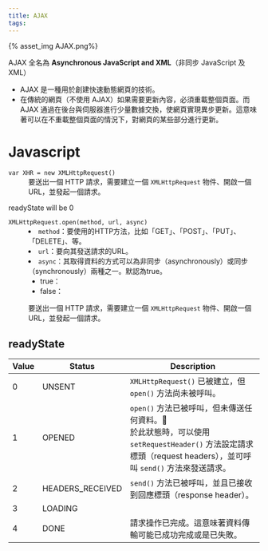 ```yaml
---
title: AJAX
tags:
---
```


{% asset_img AJAX.png%}

<!--more-->

AJAX 全名為 **Asynchronous JavaScript and XML**（非同步 JavaScript 及 XML）

- AJAX 是一種用於創建快速動態網頁的技術。
- 在傳統的網頁（不使用 AJAX）如果需要更新內容，必須重載整個頁面。而AJAX 通過在後台與伺服器進行少量數據交換，使網頁實現異步更新。這意味著可以在不重載整個頁面的情況下，對網頁的某些部分進行更新。

# Javascript

<div class="timeline">
  <dl class="timeline--entry">
    <dt class="timeline--entry__title"><code>var XHR = new XMLHttpRequest()</code></dt>
    <dd class="timeline--entry__detail">要送出一個 HTTP 請求，需要建立一個 <code>XMLHttpRequest</code> 物件、開啟一個 URL，並發起一個請求。</dd>
  </dl>
  readyState will be 0
  <dl class="timeline--entry">
    <dt class="timeline--entry__title"><code>XMLHttpRequest.open(method, url, async)</code></dt>
    <dd class="timeline--entry__detail">
      <li><code>method</code>：要使用的HTTP方法，比如「GET」、「POST」、「PUT」、「DELETE」、等。</li>
      <li><code>url</code>：要向其發送請求的URL。</li>
      <li><code>async</code>：其取得資料的方式可以為非同步（asynchronously）或同步（synchronously）兩種之一。默認為true。
        <ul>
        <li>true：</li>
        <li>false：</li>
        </ul>
      </li>
    </dd>
  </dl>
  <dl class="timeline--entry">
    <dt class="timeline--entry__title"><code></code></dt>
    <dd class="timeline--entry__detail">要送出一個 HTTP 請求，需要建立一個 <code>XMLHttpRequest</code> 物件、開啟一個 URL，並發起一個請求。</dd>
  </dl>
</div>

## readyState

<table>
  <thead>
    <tr>
      <th>Value</th>
      <th>Status</th>
      <th>Description</th>
    </tr>
  </thead>
  <tbody>
    <tr>
      <td>0</td>
      <td>UNSENT</td>
      <td><code>XMLHttpRequest()</code> 已被建立，但 <code>open()</code> 方法尚未被呼叫。</td>
    </tr>
    <tr>
      <td>1</td>
      <td>OPENED</td>
      <td><code>open()</code> 方法已被呼叫，但未傳送任何資料。<br>
      於此狀態時，可以使用 <code>setRequestHeader()</code> 方法設定請求標頭（request headers），並可呼叫 <code>send()</code> 方法來發送請求。</td>
    </tr>
    <tr>
      <td>2</td>
      <td>HEADERS_RECEIVED</td>
      <td><code>send()</code> 方法已被呼叫，並且已接收到回應標頭（response header）。</td>
    </tr>
    <tr>
      <td>3</td>
      <td>LOADING</td>
      <td></td>
    </tr>
    <tr>
      <td>4</td>
      <td>DONE</td>
      <td>請求操作已完成。這意味著資料傳輸可能已成功完成或是已失敗。</td>
    </tr>
  </tbody>
</table>